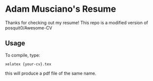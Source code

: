 # Adam Musciano's Resume #

Thanks for checking out my resume! This repo is a modified version of posquit0/Awesome-CV

## Usage ##

To compile, type:

`xelatex {your-cv}.tex`

this will produce a pdf file of the same name.

